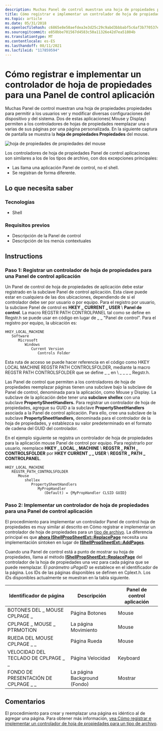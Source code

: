 ```yaml
---
description: Muchas Panel de control muestran una hoja de propiedades propiedades para permitir a los usuarios ver y modificar diversas configuraciones del dispositivo y del sistema.
title: Cómo registrar e implementar un controlador de hoja de propiedades para una Panel de control aplicación
ms.topic: article
ms.date: 05/31/2018
ms.openlocfilehash: c6865e8e50aefdea3e3d25c29c9abd3bbbabf5c6af3b770537ed187f8b055bdc
ms.sourcegitcommit: e858bbe701567d4583c50a11326e42d7ea51804b
ms.translationtype: MT
ms.contentlocale: es-ES
ms.lasthandoff: 08/11/2021
ms.locfileid: "117859594"
---
```

# <a name="how-to-register-and-implement-a-property-sheet-handler-for-a-control-panel-application"></a>Cómo registrar e implementar un controlador de hoja de propiedades para una Panel de control aplicación

Muchas Panel de control muestran una hoja de propiedades propiedades para permitir a los usuarios ver y modificar diversas configuraciones del dispositivo y del sistema. Dos de estas aplicaciones( Mouse y Display) permiten a los controladores de hojas de propiedades reemplazar una o varias de sus páginas por una página personalizada. En la siguiente captura de pantalla se muestra la **hoja de propiedades Propiedades** del mouse.

![hoja de propiedades de propiedades del mouse](images/propsheethandler3.jpg)

Los controladores de hoja de propiedades Panel de control aplicaciones son similares a los de los tipos de archivo, con dos excepciones principales:

-   Las llama una aplicación Panel de control, no el shell.
-   Se registran de forma diferente.

## <a name="what-you-need-to-know"></a>Lo que necesita saber

### <a name="technologies"></a>Tecnologías

-   Shell

### <a name="prerequisites"></a>Requisitos previos

-   Descripción de la Panel de control
-   Descripción de los menús contextuales

## <a name="instructions"></a>Instructions

### <a name="step-1-registering-a-property-sheet-handler-for-a-control-panel-application"></a>Paso 1: Registrar un controlador de hoja de propiedades para una Panel de control aplicación

Un Panel de control de hoja de propiedades de aplicación debe estar registrado en la subclave Panel de control aplicación. Esta clave puede estar en cualquiera de las dos ubicaciones, dependiendo de si el controlador debe ser por usuario o por equipo. Para el registro por usuario, la subclave Panel de control es **HKEY \_ CURRENT \_ USER** \\ **Panel de control**. La macro REGSTR PATH CONTROLPANEL tal como se define en Regstr.h se puede usar en código en lugar de \_ \_ "Panel de control". Para el registro por equipo, la ubicación es:

```
HKEY_LOCAL_MACHINE
   Software
      Microsoft
         Windows
            Current Version
               Controls Folder
```

Esta ruta de acceso se puede hacer referencia en el código como HKEY LOCAL MACHINE REGSTR PATH CONTROLSFOLDER, mediante la macro REGSTR PATH CONTROLSFOLDER que se define \_ \_ en \\ \_ \_ \_ \_ Regstr.h.

Las Panel de control que permiten a los controladores de hoja de propiedades reemplazar páginas tienen una subclave bajo la subclave de Panel de control, denominada para la aplicación, como Mouse y Display. La subclave de la aplicación debe tener una **subclave shellex** con una subclave **PropertySheetHandlers.** Para registrar un controlador de hoja de propiedades, agregue su GUID a la subclave **PropertySheetHandlers** asociada a la Panel de control aplicación. Para ello, cree una subclave de la subclave **PropertySheetHandlers,** denominada para el controlador de la hoja de propiedades, y establezca su valor predeterminado en el formato de cadena del GUID del controlador.

En el ejemplo siguiente se registra un controlador de hoja de propiedades para la aplicación mouse Panel de control por equipo. Para registrarlo por usuario, reemplace **HKEY \_ LOCAL \_ MACHINE** \\ **REGSTR \_ PATH \_ CONTROLSFOLDER** por **HKEY CURRENT \_ \_ USER** \\ **REGSTR \_ PATH \_ CONTROLPANEL**.

```
HKEY_LOCAL_MACHINE
   REGSTR_PATH_CONTROLSFOLDER
      Mouse
         shellex
            PropertySheetHandlers
               MyPropHandler
                  (Default) = {MyPropHandler CLSID GUID}
```

### <a name="step-2-implementing-a-property-sheet-handler-for-a-control-panel-application"></a>Paso 2: Implementar un controlador de hoja de propiedades para una Panel de control aplicación

El procedimiento para implementar un controlador Panel de control hoja de propiedades es muy similar al descrito en Cómo registrar e implementar un controlador de hoja de propiedades para un [tipo de archivo](how-to-register-and-implement-a-property-sheet-handler-for-a-file-type.md). La diferencia principal es que [**ahora IShellPropSheetExt::ReplacePage**](/windows/desktop/api/shobjidl_core/nf-shobjidl_core-ishellpropsheetext-replacepage) necesita una implementación sintoken en lugar de [**IShellPropSheetExt::AddPages**](/windows/desktop/api/shobjidl_core/nf-shobjidl_core-ishellpropsheetext-addpages).

Cuando una Panel de control está a punto de mostrar su hoja de propiedades, llama al método [**IShellPropSheetExt::ReplacePage**](/windows/desktop/api/shobjidl_core/nf-shobjidl_core-ishellpropsheetext-replacepage) del controlador de la hoja de propiedades una vez para cada página que se puede reemplazar. El *parámetro uPageID* se establece en el identificador de la página. Los IDs de las páginas disponibles se definen en Cplext.h. Los iDs disponibles actualmente se muestran en la tabla siguiente. 

| Identificador de página                      | Descripción         | Panel de control aplicación |
|------------------------------|---------------------|---------------------------|
| BOTONES DEL \_ MOUSE CPLPAGE \_      | Página Botones    | Mouse                     |
| CPLPAGE \_ MOUSE \_ PTRMOTION    | La página Movimiento     | Mouse                     |
| RUEDA DEL MOUSE CPLPAGE \_ \_        | Página Rueda      | Mouse                     |
| VELOCIDAD DEL TECLADO DE CPLPAGE \_ \_     | Página Velocidad      | Keyboard                  |
| FONDO DE PRESENTACIÓN DE CPLPAGE \_ \_ | La página Background (Fondo) | Mostrar                   |



 

## <a name="remarks"></a>Comentarios

El procedimiento para crear y reemplazar una página es idéntico al de agregar una página. Para obtener más información, [vea Cómo registrar e implementar un controlador de hoja de propiedades para un tipo de archivo](how-to-register-and-implement-a-property-sheet-handler-for-a-file-type.md).

 

 



